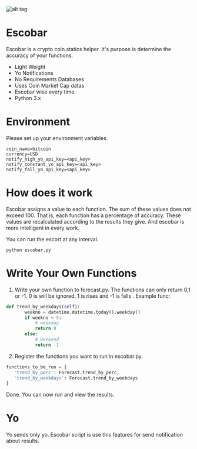 
![alt tag](https://d13yacurqjgara.cloudfront.net/users/322905/screenshots/2273155/pablo_v7.gif)

# Escobar
Escobar is a crypto coin statics helper. It's purpose is determine the accuracy of your functions.

  - Light Weight
  - Yo Notifications
  - No Requirements Databases
  - Uses Coin Market Cap datas
  - Escobar wise every time
  - Python 3.x

# Environment
Please set up your environment variables.

    coin_name=bitcoin
    currency=USD
    notify_high_yo_api_key=<api_key>
    notify_constant_yo_api_key=<api_key>
    notify_fall_yo_api_key=<api_key>

# How does it work
Escobar assigns a value to each function. The sum of these values does not exceed 100. That is, each function has a percentage of accuracy. These values are recalculated according to the results they give. And escobar is more intelligent in every work.

You can run the escort at any interval.

    python escobar.py

# Write Your Own Functions

 1. Write your own function to forecast.py. The functions can only return 0,1 or -1.
 0 is will be ignored. 1 is rises and -1 is falls . Example func:
 ```python
def trend_by_weekdays(self):
        weekno = datetime.datetime.today().weekday()
        if weekno < 5:
            # weekday
            return 0
        else:
            # weekend
            return -1
```

2. Register the functions you want to run in escobar.py.
 ```python
functions_to_be_run = {
    'trend_by_perc': Forecast.trend_by_perc,
    'trend_by_weekdays': Forecast.trend_by_weekdays
}
```

Done. You can now run and view the results.

# Yo
Yo sends only yo. Escobar script is use this features for send notification about results.
